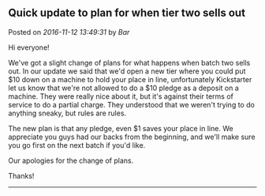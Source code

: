 ## Quick update to plan for when tier two sells out
Posted on *2016-11-12 13:49:31* by *Bar*

Hi everyone!

We've got a slight change of plans for what happens when batch two sells out. In our update we said that we'd open a new tier where you could put $10 down on a machine to hold your place in line, unfortunately Kickstarter let us know that we're not allowed to do a $10 pledge as a deposit on a machine. They were really nice about it, but it's against their terms of service to do a partial charge. They understood that we weren't trying to do anything sneaky, but rules are rules.

The new plan is that any pledge, even $1 saves your place in line. We appreciate you guys had our backs from the beginning, and we'll make sure you go first on the next batch if you'd like.

Our apologies for the change of plans.

Thanks!

---

